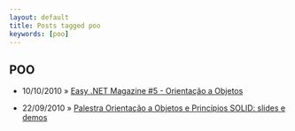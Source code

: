 ```yaml
---
layout: default
title: Posts tagged poo
keywords: [poo]
---
```

<h2 class="category">POO</h2>
<ul class="posts">
<li>
<p>
<span class="date">10/10/2010</span> &raquo; 
<a href="/blog/easy-net-magazine-5-orientacao-a-objetos">Easy .NET Magazine #5 - Orientação a Objetos</a>
</p>
</li> 
<li>
<p>
<span class="date">22/09/2010</span> &raquo; 
<a href="/blog/palestra-orientacao-a-objetos-e-principios-solid-slides-e-demos">Palestra Orientação a Objetos e Princípios SOLID: slides e demos</a>
</p>
</li> 
</ul>
